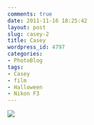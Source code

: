 ```yaml
---
comments: true
date: 2011-11-16 18:25:42
layout: post
slug: casey-2
title: Casey
wordpress_id: 4797
categories:
- PhotoBlog
tags:
- Casey
- film
- Halloween
- Nikon F3
---
```


![](http://ryanfitzer.com/main/wp-content/uploads/2011/11/casey.jpg)
